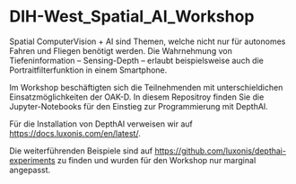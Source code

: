 # DIH-West_Spatial_AI_Workshop

Spatial ComputerVision + AI sind Themen, welche nicht nur für autonomes Fahren und Fliegen benötigt werden. Die Wahrnehmung von Tiefeninformation – Sensing-Depth – erlaubt beispielsweise auch die Portraitfilterfunktion in einem Smartphone.

Im Workshop beschäftigten sich die Teilnehmenden mit unterschieldichen Einsatzmöglichkeiten der OAK-D. In diesem Repositroy finden Sie die Jupyter-Notebooks für den Einstieg zur Programmierung mit DepthAI.

Für die Installation von DepthAI verweisen wir auf https://docs.luxonis.com/en/latest/. 

Die weiterführenden Beispiele sind auf https://github.com/luxonis/depthai-experiments zu finden und wurden für den Workshop nur marginal angepasst.


